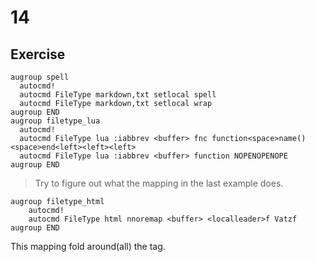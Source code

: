 # 14

## Exercise
```
augroup spell
  autocmd!
  autocmd FileType markdown,txt setlocal spell
  autocmd FileType markdown,txt setlocal wrap
augroup END
augroup filetype_lua
  autocmd!
  autocmd FileType lua :iabbrev <buffer> fnc function<space>name()<space>end<left><left><left>
  autocmd FileType lua :iabbrev <buffer> function NOPENOPENOPE
augroup END
```

> Try to figure out what the mapping in the last example does.
```
augroup filetype_html
    autocmd!
    autocmd FileType html nnoremap <buffer> <localleader>f Vatzf
augroup END
```

This mapping fold around(all) the tag.
